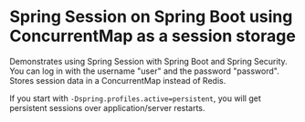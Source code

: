 Spring Session on Spring Boot using ConcurrentMap as a session storage
======================================================================

Demonstrates using Spring Session with Spring Boot and Spring Security.
You can log in with the username "user" and the password "password".
Stores session data in a ConcurrentMap instead of Redis.

If you start with `-Dspring.profiles.active=persistent`,
you will get persistent sessions over application/server restarts.
